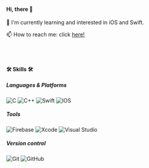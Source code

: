 #### Hi, there 👋
🌱 I'm currently learning and interested in iOS and Swift.  

📫 How to reach me: click [here!](mailto:anny7867@naver.com)

<br/><br/>

#### 🛠 Skills 🛠

##### Languages & Platforms
![C](https://img.shields.io/badge/c-%2300599C.svg?style=for-the-badge&logo=c&logoColor=white) ![C++](https://img.shields.io/badge/c++-%2300599C.svg?style=for-the-badge&logo=c%2B%2B&logoColor=white) ![Swift](https://img.shields.io/badge/swift-%23FA7343.svg?style=for-the-badge&logo=swift&logoColor=white) ![IOS](https://img.shields.io/badge/iOS-000000?style=for-the-badge&logo=ios&logoColor=white)

##### Tools
![Firebase](https://img.shields.io/badge/firebase-%23039BE5.svg?style=for-the-badge&logo=firebase) ![Xcode](https://img.shields.io/badge/Xcode-007ACC?style=for-the-badge&logo=Xcode&logoColor=white) ![Visual Studio](https://img.shields.io/badge/VisualStudio-5C2D91.svg?style=for-the-badge&logo=visual-studio&logoColor=white)

##### Version control
![Git](https://img.shields.io/badge/git-%23F05033.svg?style=for-the-badge&logo=git&logoColor=white) ![GitHub](https://img.shields.io/badge/github-%23121011.svg?style=for-the-badge&logo=github&logoColor=white)
